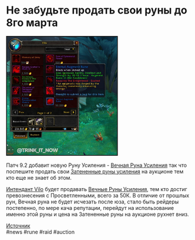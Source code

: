 # Не забудьте продать свои руны до 8го марта

<img src=https://github.com/MagicalCow/TrinkIT-News/blob/main/Sources/Assets/IV64356/IV64356-1.jpg width="300" float=center border=2>

Патч 9.2 добавит новую Руну Усиления - [Вечная Руна Усиления](https://ptr.wowhead.com/item=190384) так что поспешите продать свои [Затененные руны усиления](https://ru.wowhead.com/item=181468) на аукционе тем кто еще не знает об этом.

[Интендант Vilo](https://ptr.wowhead.com/npc=182257) будет продавать [Вечные Руны Усиления](https://ptr.wowhead.com/item=190384), тем кто достиг превознесения с Просветленными, всего за 50К. В отличие от прошлых рун, Вечная руна не будет исчезать после юза, стало быть рейдеры постепенно, по мере кача репутации, перейдут на использование именно этой руны и цена на Затененные руны на аукционе рухнет вниз.

[Источник](https://www.icy-veins.com/forums/topic/64356-dont-forget-to-sell-your-veiled-augment-runes-around-march-8th/)  
#news #rune #raid #auction